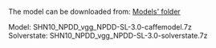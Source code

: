 The model can be downloaded from: [Models' folder](https://drive.google.com/open?id=1Amp9jJSu32tZ_DHe_ljziGzC-fE42Pfg)

Model: SHN10_NPDD_vgg_NPDD-SL-3.0-caffemodel.7z<br>
Solverstate: SHN10_NPDD_vgg_NPDD-SL-3.0-solverstate.7z
